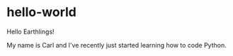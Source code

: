 # hello-world

Hello Earthlings!

My name is Carl and I've recently just started learning how to code Python.
